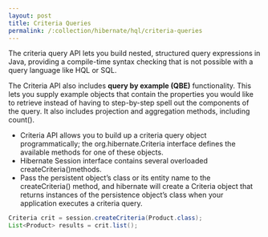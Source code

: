 ```yaml
---
layout: post
title: Criteria Queries
permalink: /:collection/hibernate/hql/criteria-queries
---
```


The criteria query API lets you build nested, structured query expressions in Java, providing a compile-time syntax checking that is not possible with a query language like HQL or SQL.

The Criteria API also includes **query by example (QBE)** functionality. This lets you supply example objects that contain the properties you would like to retrieve instead of having to step-by-step spell out the components of the query. It also includes projection and aggregation methods, including count().

-	Criteria API allows you to build up a criteria query object programmatically; the org.hibernate.Criteria interface defines the available methods for one of these objects. 
-	Hibernate Session interface contains several overloaded createCriteria()methods.
-	Pass the persistent object’s class or its entity name to the createCriteria() method, and hibernate will create a Criteria object that returns instances of the persistence object’s class when your application executes a criteria query.

```java
Criteria crit = session.createCriteria(Product.class);
List<Product> results = crit.list();
```
